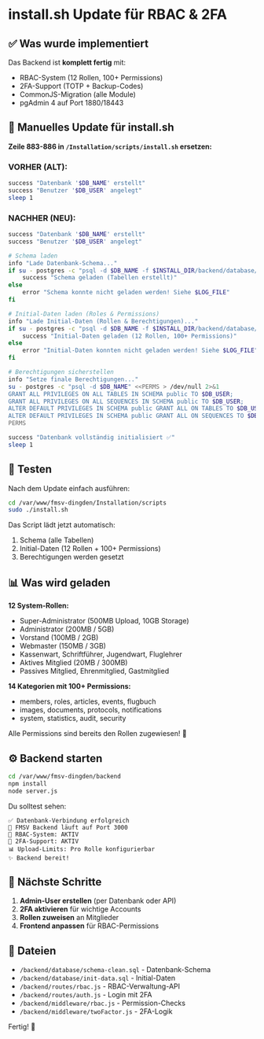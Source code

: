 # install.sh Update für RBAC & 2FA

## ✅ Was wurde implementiert

Das Backend ist **komplett fertig** mit:
- RBAC-System (12 Rollen, 100+ Permissions)
- 2FA-Support (TOTP + Backup-Codes)
- CommonJS-Migration (alle Module)
- pgAdmin 4 auf Port 1880/18443

## 📝 Manuelles Update für install.sh

**Zeile 883-886 in `/Installation/scripts/install.sh` ersetzen:**

### VORHER (ALT):
```bash
success "Datenbank '$DB_NAME' erstellt"
success "Benutzer '$DB_USER' angelegt"
sleep 1
```

### NACHHER (NEU):
```bash
success "Datenbank '$DB_NAME' erstellt"
success "Benutzer '$DB_USER' angelegt"

# Schema laden
info "Lade Datenbank-Schema..."
if su - postgres -c "psql -d $DB_NAME -f $INSTALL_DIR/backend/database/schema-clean.sql" >> "$LOG_FILE" 2>&1; then
    success "Schema geladen (Tabellen erstellt)"
else
    error "Schema konnte nicht geladen werden! Siehe $LOG_FILE"
fi

# Initial-Daten laden (Roles & Permissions)
info "Lade Initial-Daten (Rollen & Berechtigungen)..."
if su - postgres -c "psql -d $DB_NAME -f $INSTALL_DIR/backend/database/init-data.sql" >> "$LOG_FILE" 2>&1; then
    success "Initial-Daten geladen (12 Rollen, 100+ Permissions)"
else
    error "Initial-Daten konnten nicht geladen werden! Siehe $LOG_FILE"
fi

# Berechtigungen sicherstellen
info "Setze finale Berechtigungen..."
su - postgres -c "psql -d $DB_NAME" <<PERMS > /dev/null 2>&1
GRANT ALL PRIVILEGES ON ALL TABLES IN SCHEMA public TO $DB_USER;
GRANT ALL PRIVILEGES ON ALL SEQUENCES IN SCHEMA public TO $DB_USER;
ALTER DEFAULT PRIVILEGES IN SCHEMA public GRANT ALL ON TABLES TO $DB_USER;
ALTER DEFAULT PRIVILEGES IN SCHEMA public GRANT ALL ON SEQUENCES TO $DB_USER;
PERMS

success "Datenbank vollständig initialisiert ✅"
sleep 1
```

## 🚀 Testen

Nach dem Update einfach ausführen:

```bash
cd /var/www/fmsv-dingden/Installation/scripts
sudo ./install.sh
```

Das Script lädt jetzt automatisch:
1. Schema (alle Tabellen)
2. Initial-Daten (12 Rollen + 100+ Permissions)
3. Berechtigungen werden gesetzt

## 📊 Was wird geladen

**12 System-Rollen:**
- Super-Administrator (500MB Upload, 10GB Storage)
- Administrator (200MB / 5GB)
- Vorstand (100MB / 2GB)
- Webmaster (150MB / 3GB)
- Kassenwart, Schriftführer, Jugendwart, Fluglehrer
- Aktives Mitglied (20MB / 300MB)
- Passives Mitglied, Ehrenmitglied, Gastmitglied

**14 Kategorien mit 100+ Permissions:**
- members, roles, articles, events, flugbuch
- images, documents, protocols, notifications
- system, statistics, audit, security

Alle Permissions sind bereits den Rollen zugewiesen! 🎉

## ⚙️ Backend starten

```bash
cd /var/www/fmsv-dingden/backend
npm install
node server.js
```

Du solltest sehen:
```
✅ Datenbank-Verbindung erfolgreich
🚀 FMSV Backend läuft auf Port 3000
🔐 RBAC-System: AKTIV
🔑 2FA-Support: AKTIV
📊 Upload-Limits: Pro Rolle konfigurierbar
✨ Backend bereit!
```

## 🎯 Nächste Schritte

1. **Admin-User erstellen** (per Datenbank oder API)
2. **2FA aktivieren** für wichtige Accounts
3. **Rollen zuweisen** an Mitglieder
4. **Frontend anpassen** für RBAC-Permissions

## 📁 Dateien

- `/backend/database/schema-clean.sql` - Datenbank-Schema
- `/backend/database/init-data.sql` - Initial-Daten
- `/backend/routes/rbac.js` - RBAC-Verwaltung-API
- `/backend/routes/auth.js` - Login mit 2FA
- `/backend/middleware/rbac.js` - Permission-Checks
- `/backend/middleware/twoFactor.js` - 2FA-Logik

Fertig! 🎉
